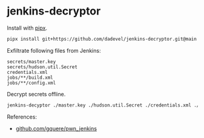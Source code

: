 # jenkins-decryptor

Install with [pipx](https://github.com/pypa/pipx).

~~~ bash
pipx install git+https://github.com/dadevel/jenkins-decryptor.git@main
~~~

Exfiltrate following files from Jenkins:

~~~
secrets/master.key
secrets/hudson.util.Secret
credentials.xml
jobs/**/build.xml
jobs/**/config.xml
~~~

Decrypt secrets offline.

~~~ bash
jenkins-decyptor ./master.key ./hudson.util.Secret ./credentials.xml ./jobs/**/*.xml
~~~

References:

- [github.com/gquere/pwn_jenkins](https://github.com/gquere/pwn_jenkins)
